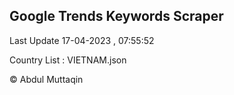 

## Google Trends Keywords Scraper 
 
Last Update 17-04-2023 , 07:55:52

Country List :
VIETNAM.json



© Abdul Muttaqin 
